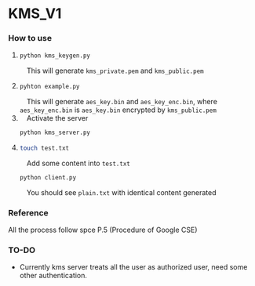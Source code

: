 # KMS_V1

### How to use
1. ```sh
   python kms_keygen.py
   ```
   &ensp;&ensp;This will generate `kms_private.pem` and `kms_public.pem`  
2. ```sh
   pyhton example.py
   ```  
   &ensp;&ensp;This will generate `aes_key.bin` and `aes_key_enc.bin`, where `aes_key_enc.bin` is `aes_key.bin` encrypted by `kms_public.pem`  
3. &ensp;&ensp;Activate the server
   ```sh
   python kms_server.py
   ```
4. ```sh
   touch test.txt
   ```
   &ensp;&ensp;Add some content into `test.txt`
   ```sh
   python client.py
   ```
   &ensp;&ensp;You should see `plain.txt` with identical content generated

### Reference
All the process follow spce P.5 (Procedure of Google CSE)

### TO-DO
- Currently kms server treats all the user as authorized user, need some other authentication.
